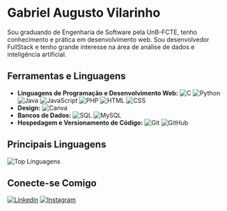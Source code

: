 # Gabriel Augusto Vilarinho

Sou graduando de Engenharia de Software pela UnB-FCTE, tenho conhecimento e prática em desenvolvimento web. Sou desenvolvedor FullStack e tenho grande interesse na área de análise de dados e inteligência artificial.

## Ferramentas e Linguagens

- **Linguagens de Programação e Desenvolvimento Web:** 
  ![C](https://img.shields.io/badge/-C-00599C?style=flat-square&logo=c&logoColor=white)
  ![Python](https://img.shields.io/badge/-Python-3776AB?style=flat-square&logo=python&logoColor=white)
  ![Java](https://img.shields.io/badge/-Java-F7DF1E?style=flat-square&logo=java&logoColor=black)
  ![JavaScript](https://img.shields.io/badge/-JavaScript-F7DF1E?style=flat-square&logo=javascript&logoColor=black)
  ![PHP](https://img.shields.io/badge/-PHP-777BB4?style=flat-square&logo=php&logoColor=white)
  ![HTML](https://img.shields.io/badge/-HTML-E34F26?style=flat-square&logo=html5&logoColor=white)
  ![CSS](https://img.shields.io/badge/-CSS-1572B6?style=flat-square&logo=css3&logoColor=white)
- **Design:** 
  ![Canva](https://img.shields.io/badge/-Canva-00C4CC?style=flat-square&logo=canva&logoColor=white)
- **Bancos de Dados:** 
  ![SQL](https://img.shields.io/badge/-SQL-4479A1?style=flat-square&logo=postgresql&logoColor=white)
  ![MySQL](https://img.shields.io/badge/-MySQL-4479A1?style=flat-square&logo=mysql&logoColor=white)
- **Hospedagem e Versionamento de Código:** 
  ![Git](https://img.shields.io/badge/-Git-F05032?style=flat-square&logo=git&logoColor=white)
  ![GitHub](https://img.shields.io/badge/-GitHub-181717?style=flat-square&logo=github&logoColor=white)

## Principais Linguagens

![Top Linguagens](https://github-readme-stats.vercel.app/api/top-langs/?username=xzxjesse&layout=compact&theme=dark)

## Conecte-se Comigo

[![Linkedin](https://img.shields.io/badge/LinkedIn-Jesse%20Eveline-blue)](https://www.linkedin.com/in/megabrielvilar/)
[![Instagram](https://img.shields.io/badge/Instagram-%40xzxjesse-purple)](https://www.instagram.com/me.gabrielvilar/)
